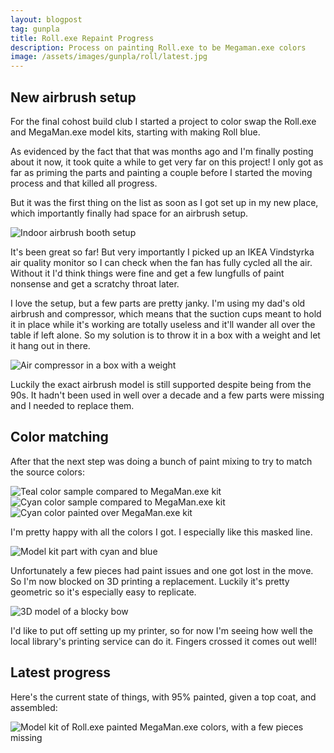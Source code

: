 ```yaml
---
layout: blogpost
tag: gunpla
title: Roll.exe Repaint Progress
description: Process on painting Roll.exe to be Megaman.exe colors
image: /assets/images/gunpla/roll/latest.jpg
---
```


## New airbrush setup

For the final cohost build club I started a project to color swap the Roll.exe and MegaMan.exe model kits, starting with making Roll blue.

As evidenced by the fact that that was months ago and I'm finally posting about it now, it took quite a while to get very far on this project!
I only got as far as priming the parts and painting a couple before I started the moving process and that killed all progress.

But it was the first thing on the list as soon as I got set up in my new place, which importantly finally had space for an airbrush setup.

<div class="image-container">
<img class="fullimage" src="/assets/images/gunpla/roll/airbrush_booth.jpg" alt="Indoor airbrush booth setup">
</div>

<!--more-->

It's been great so far! But very importantly I picked up an IKEA Vindstyrka air quality monitor so I can check when the fan has fully cycled all the air.
Without it I'd think things were fine and get a few lungfulls of paint nonsense and get a scratchy throat later.

I love the setup, but a few parts are pretty janky. I'm using my dad's old airbrush and compressor,
which means that the suction cups meant to hold it in place while it's working are totally useless and it'll wander all over the table if left alone.
So my solution is to throw it in a box with a weight and let it hang out in there.

<div class="image-container">
<img class="fullimage" src="/assets/images/gunpla/roll/compressor.jpg" alt="Air compressor in a box with a weight">
</div>

Luckily the exact airbrush model is still supported despite being from the 90s.
It hadn't been used in well over a decade and a few parts were missing and I needed to replace them.

## Color matching

After that the next step was doing a bunch of paint mixing to try to match the source colors:

<div class="image-container">
<img class="thirdimage" src="/assets/images/gunpla/roll/teal_compare.jpg" alt="Teal color sample compared to MegaMan.exe kit">
<img class="thirdimage" src="/assets/images/gunpla/roll/cyan_compare_1.jpg" alt="Cyan color sample compared to MegaMan.exe kit">
<img class="thirdimage" src="/assets/images/gunpla/roll/cyan_compare_2.jpg" alt="Cyan color painted over MegaMan.exe kit">
</div>

I'm pretty happy with all the colors I got. I especially like this masked line.

<div class="image-container">
<img class="fullimage" src="/assets/images/gunpla/roll/masked.jpg" alt="Model kit part with cyan and blue">
</div>

Unfortunately a few pieces had paint issues and one got lost in the move. So I'm now blocked on 3D printing a replacement.
Luckily it's pretty geometric so it's especially easy to replicate.

<div class="image-container">
<img class="fullimage" src="/assets/images/gunpla/roll/bow.jpg" alt="3D model of a blocky bow">
</div>

I'd like to put off setting up my printer, so for now I'm seeing how well the local library's printing service can do it.
Fingers crossed it comes out well!

## Latest progress

Here's the current state of things, with 95% painted, given a top coat, and assembled:

<div class="image-container">
<img class="fullimage" src="/assets/images/gunpla/roll/latest.jpg" alt="Model kit of Roll.exe painted MegaMan.exe colors, with a few pieces missing">
</div>
